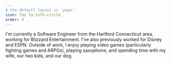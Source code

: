 ```yaml
---
# the default layout is 'page'
icon: fas fa-info-circle
order: 4
---
```


I'm currently a Software Engineer from the Hartford Connecticut area, working for Blizzard Entertainment. I've also previously worked for Disney and ESPN. Outside of work, I enjoy playing video games (particularly fighting games and ARPGs), playing saxophone, and spending time with my wife, our two kids, and our dog. 

